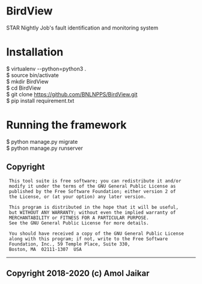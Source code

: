 # BirdView
STAR Nightly Job's fault identification and monitoring system


# Installation  
$ virtualenv --python=python3 .  
$ source bin/activate  
$ mkdir BirdView  
$ cd BirdView  
$ git clone https://github.com/BNLNPPS/BirdView.git    
$ pip install requirement.txt


# Running the framework  
$ python manage.py migrate  
$ python manage.py runserver    



Copyright
  ----------
     This tool suite is free software; you can redistribute it and/or
     modify it under the terms of the GNU General Public License as
     published by the Free Software Foundation; either version 2 of
     the License, or (at your option) any later version.

     This program is distributed in the hope that it will be useful,
     but WITHOUT ANY WARRANTY; without even the implied warranty of
     MERCHANTABILITY or FITNESS FOR A PARTICULAR PURPOSE.
     See the GNU General Public License for more details.

     You should have received a copy of the GNU General Public License
     along with this program; if not, write to the Free Software
     Foundation, Inc., 59 Temple Place, Suite 330,
     Boston, MA  02111-1307  USA


--------------------------------------------------------------------------- 
  Copyright 2018-2020 (c) Amol Jaikar <amol at bnl.gov>
---------------------------------------------------------------------------

